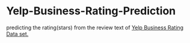 # Yelp-Business-Rating-Prediction
predicting the rating(stars) from the review text of <html><a href='https://www.kaggle.com/c/yelp-recsys-2013'>Yelp Business Rating Data set.</a></html>
